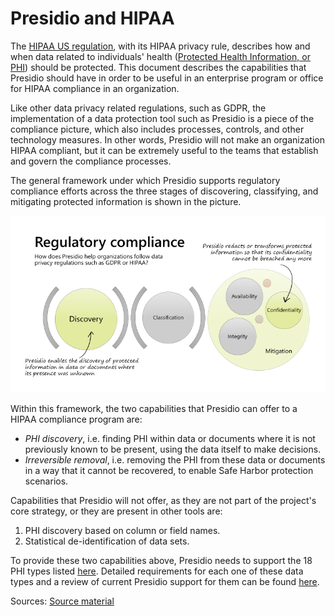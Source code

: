 # Presidio and HIPAA

The [HIPAA US regulation](./hipaa-overview.md), with its HIPAA privacy rule, describes how and when data related to
individuals' health ([Protected Health Information, or PHI](./phi.md)) should be protected.
This document describes the capabilities that Presidio should have in order to be useful in an enterprise
program or office for HIPAA compliance in an organization.

Like other data privacy related regulations, such as GDPR, the implementation of a data protection tool such as Presidio
is a piece of the compliance picture, which also includes processes, controls, and other technology measures. In other
words, Presidio will not make an organization HIPAA compliant, but it can be extremely useful to the teams that establish and govern the compliance processes.

The general framework under which Presidio supports regulatory compliance efforts across the three stages
of discovering, classifying, and mitigating protected information is shown in the picture.

![Regulatory compliance and Presidio](../presidio-regulatory-framework.png)

Within this framework, the two capabilities that Presidio can offer to a HIPAA compliance program are:

- *PHI discovery*, i.e. finding PHI within data or documents where it is not previously known to be present, using the data
itself to make decisions.
- *Irreversible removal*, i.e. removing the PHI from these data or documents in a way that it cannot be recovered,
to enable Safe Harbor protection scenarios.

Capabilities that Presidio will not offer, as they are not part of the project's core strategy, or they are present in
other tools are:

1. PHI discovery based on column or field names.
1. Statistical de-identification of data sets.

To provide these two capabilities above, Presidio needs to support the 18 PHI types listed [here](./phi.md). Detailed
requirements for each one of these data types and a review of current Presidio support for them can be found [here](./phi18.md).

Sources: [Source material](./source-material.md)
